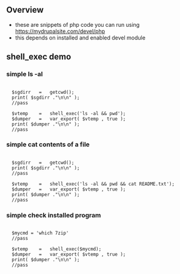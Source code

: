 <!---
### <beg-file_info>
### document_metadata:
###   - caption: "public_snippet_demo"
###     dmid: "uu294frustrate_bronchial"
###     date: created="2019-08-15 14:59:59"
###     last: lastmod="2019-08-15 14:59:59"
###     tags: php,drupal,d7,devel
###     desc: |
###         ## Overview
###         * snippets for use with drupal d7 devel admin/devel/php
###     seealso: |
###         ## See also
###         * regain://uu529grako8smun
### <end-file_info>
--->

## Overview

* these are snippets of php code you can run using https://mydrupalsite.com/devel/php
* this depends on installed and enabled devel module

## shell_exec demo

### simple ls -al

```

  $sgdirr   =   getcwd();
  print( $sgdirr ."\n\n" );
  //pass

  $vtemp    =   shell_exec('ls -al && pwd');
  $dumper   =   var_export( $vtemp , true );
  print( $dumper ."\n\n" );
  //pass

```

### simple cat contents of a file

```

  $sgdirr   =   getcwd();
  print( $sgdirr ."\n\n" );
  //pass

  $vtemp    =   shell_exec('ls -al && pwd && cat README.txt');
  $dumper   =   var_export( $vtemp , true );
  print( $dumper ."\n\n" );
  //pass

```


### simple check installed program

```

  $mycmd = 'which 7zip'
  //pass

  $vtemp    =   shell_exec($mycmd);
  $dumper   =   var_export( $vtemp , true );
  print( $dumper ."\n\n" );
  //pass

```